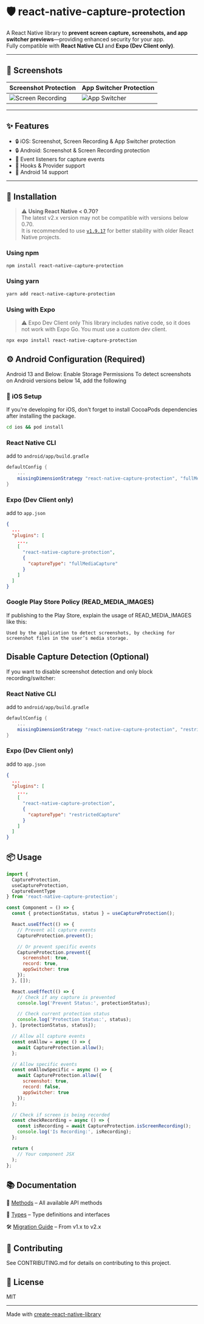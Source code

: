 # 🛡️ react-native-capture-protection

A React Native library to **prevent screen capture, screenshots, and app switcher previews**—providing enhanced security for your app.  
Fully compatible with **React Native CLI** and **Expo (Dev Client only)**.

---

## 📸 Screenshots

| Screenshot Protection                                                                                                      | App Switcher Protection                                                                                                        |
| -------------------------------------------------------------------------------------------------------------------------- | ------------------------------------------------------------------------------------------------------------------------------ |
| ![Screen Recording](https://user-images.githubusercontent.com/37437842/206644553-e4c3f2bc-b624-47ac-a005-132199e049b2.gif) | ![App Switcher](https://github.com/wn-na/react-native-capture-protection/assets/37437842/ac98e942-8dba-4e5d-9f23-fa10f946b26b) |

---

## ✨ Features

- 🔒 iOS: Screenshot, Screen Recording & App Switcher protection
- 🔒 Android: Screenshot & Screen Recording protection
- 📡 Event listeners for capture events
- 🧩 Hooks & Provider support
- 📱 Android 14 support

---

## 🚀 Installation

> ⚠️ **Using React Native < 0.70?**  
> The latest v2.x version may not be compatible with versions below 0.70.  
> It is recommended to use [`v1.9.17`](https://github.com/wn-na/react-native-capture-protection/releases/tag/v1.9.17) for better stability with older React Native projects.

### Using npm

```sh
npm install react-native-capture-protection
```

### Using yarn

```sh
yarn add react-native-capture-protection
```

### Using with Expo

> ⚠️ Expo Dev Client only
> This library includes native code, so it does not work with Expo Go. You must use a custom dev client.

```sh
npx expo install react-native-capture-protection
```

## ⚙️ Android Configuration (Required)

Android 13 and Below: Enable Storage Permissions
To detect screenshots on Android versions below 14, add the following

### 🔧 iOS Setup

If you're developing for iOS, don't forget to install CocoaPods dependencies after installing the package.

```sh
cd ios && pod install
```

### **React Native CLI**

add to `android/app/build.gradle`

```gradle
defaultConfig {
    ...
    missingDimensionStrategy "react-native-capture-protection", "fullMediaCapture"
}
```

### **Expo (Dev Client only)**

add to `app.json`

```json
{
  ...
  "plugins": [
    ...,
    [
      "react-native-capture-protection",
      {
        "captureType": "fullMediaCapture"
      }
    ]
  ]
}
```

### Google Play Store Policy (READ_MEDIA_IMAGES)

If publishing to the Play Store, explain the usage of READ_MEDIA_IMAGES like this:

```
Used by the application to detect screenshots, by checking for screenshot files in the user’s media storage.
```

## Disable Capture Detection (Optional)

If you want to disable screenshot detection and only block recording/switcher:

### **React Native CLI**

add to `android/app/build.gradle`

```gradle
defaultConfig {
    ...
    missingDimensionStrategy "react-native-capture-protection", "restrictedCapture"
}
```

### **Expo (Dev Client only)**

add to `app.json`

```json
{
  ...
  "plugins": [
    ...,
    [
      "react-native-capture-protection",
      {
        "captureType": "restrictedCapture"
      }
    ]
  ]
}
```

## 📦 Usage

```js
import {
  CaptureProtection,
  useCaptureProtection,
  CaptureEventType
} from 'react-native-capture-protection';

const Component = () => {
  const { protectionStatus, status } = useCaptureProtection();

  React.useEffect(() => {
    // Prevent all capture events
    CaptureProtection.prevent();

    // Or prevent specific events
    CaptureProtection.prevent({
      screenshot: true,
      record: true,
      appSwitcher: true
    });
  }, []);

  React.useEffect(() => {
    // Check if any capture is prevented
    console.log('Prevent Status:', protectionStatus);

    // Check current protection status
    console.log('Protection Status:', status);
  }, [protectionStatus, status]);

  // Allow all capture events
  const onAllow = async () => {
    await CaptureProtection.allow();
  };

  // Allow specific events
  const onAllowSpecific = async () => {
    await CaptureProtection.allow({
      screenshot: true,
      record: false,
      appSwitcher: true
    });
  };

  // Check if screen is being recorded
  const checkRecording = async () => {
    const isRecording = await CaptureProtection.isScreenRecording();
    console.log('Is Recording:', isRecording);
  };

  return (
    // Your component JSX
  );
};
```

## 📚 Documentation

🧪 [Methods](./docs/method.md) – All available API methods

📘 [Types](./docs/type.md) – Type definitions and interfaces

🛠 [Migration Guide](./docs/MIGRATION.md) – From v1.x to v2.x

## 🤝 Contributing

See CONTRIBUTING.md for details on contributing to this project.

## 📄 License

MIT

---

Made with [create-react-native-library](https://github.com/callstack/react-native-builder-bob)
